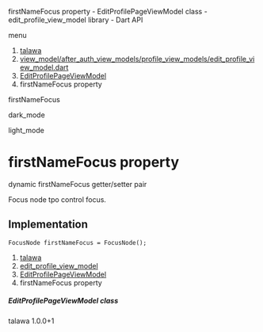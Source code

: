 




firstNameFocus property - EditProfilePageViewModel class - edit\_profile\_view\_model library - Dart API







menu

1. [talawa](../../index.html)
2. [view\_model/after\_auth\_view\_models/profile\_view\_models/edit\_profile\_view\_model.dart](../../file-___home_harshil_Desktop_open-source_palisadoes_talawa_lib_view_model_after_auth_view_models_profile_view_models_edit_profile_view_model/)
3. [EditProfilePageViewModel](../../file-___home_harshil_Desktop_open-source_palisadoes_talawa_lib_view_model_after_auth_view_models_profile_view_models_edit_profile_view_model/EditProfilePageViewModel-class.html)
4. firstNameFocus property

firstNameFocus


dark\_mode

light\_mode




# firstNameFocus property


dynamic
firstNameFocus
getter/setter pair

Focus node tpo control focus.


## Implementation

```
FocusNode firstNameFocus = FocusNode();
```

 


1. [talawa](../../index.html)
2. [edit\_profile\_view\_model](../../file-___home_harshil_Desktop_open-source_palisadoes_talawa_lib_view_model_after_auth_view_models_profile_view_models_edit_profile_view_model/)
3. [EditProfilePageViewModel](../../file-___home_harshil_Desktop_open-source_palisadoes_talawa_lib_view_model_after_auth_view_models_profile_view_models_edit_profile_view_model/EditProfilePageViewModel-class.html)
4. firstNameFocus property

##### EditProfilePageViewModel class





talawa
1.0.0+1






